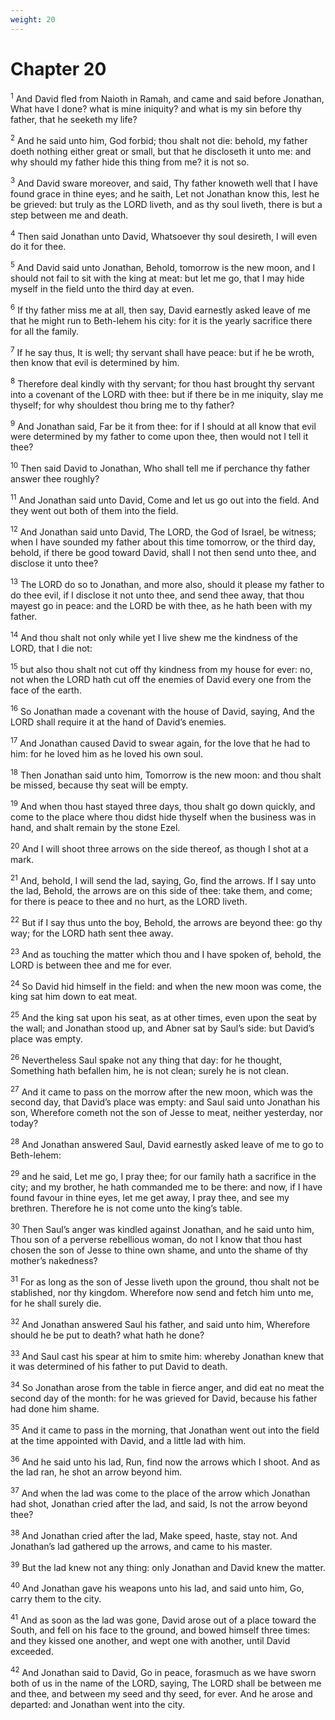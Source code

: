 ```yaml
---
weight: 20
---
```


# Chapter 20

<sup>1</sup> And David fled from Naioth in Ramah, and came and said before Jonathan, What have I done? what is mine iniquity? and what is my sin before thy father, that he seeketh my life? 

<sup>2</sup> And he said unto him, God forbid; thou shalt not die: behold, my father doeth nothing either great or small, but that he discloseth it unto me: and why should my father hide this thing from me? it is not so. 

<sup>3</sup> And David sware moreover, and said, Thy father knoweth well that I have found grace in thine eyes; and he saith, Let not Jonathan know this, lest he be grieved: but truly as the LORD liveth, and as thy soul liveth, there is but a step between me and death. 

<sup>4</sup> Then said Jonathan unto David, Whatsoever thy soul desireth, I will even do it for thee. 

<sup>5</sup> And David said unto Jonathan, Behold, tomorrow is the new moon, and I should not fail to sit with the king at meat: but let me go, that I may hide myself in the field unto the third day at even. 

<sup>6</sup> If thy father miss me at all, then say, David earnestly asked leave of me that he might run to Beth-lehem his city: for it is the yearly sacrifice there for all the family. 

<sup>7</sup> If he say thus, It is well; thy servant shall have peace: but if he be wroth, then know that evil is determined by him. 

<sup>8</sup> Therefore deal kindly with thy servant; for thou hast brought thy servant into a covenant of the LORD with thee: but if there be in me iniquity, slay me thyself; for why shouldest thou bring me to thy father? 

<sup>9</sup> And Jonathan said, Far be it from thee: for if I should at all know that evil were determined by my father to come upon thee, then would not I tell it thee? 

<sup>10</sup> Then said David to Jonathan, Who shall tell me if perchance thy father answer thee roughly? 

<sup>11</sup> And Jonathan said unto David, Come and let us go out into the field. And they went out both of them into the field. 

<sup>12</sup> And Jonathan said unto David, The LORD, the God of Israel, be witness; when I have sounded my father about this time tomorrow, or the third day, behold, if there be good toward David, shall I not then send unto thee, and disclose it unto thee? 

<sup>13</sup> The LORD do so to Jonathan, and more also, should it please my father to do thee evil, if I disclose it not unto thee, and send thee away, that thou mayest go in peace: and the LORD be with thee, as he hath been with my father. 

<sup>14</sup> And thou shalt not only while yet I live shew me the kindness of the LORD, that I die not: 

<sup>15</sup> but also thou shalt not cut off thy kindness from my house for ever: no, not when the LORD hath cut off the enemies of David every one from the face of the earth. 

<sup>16</sup> So Jonathan made a covenant with the house of David, saying, And the LORD shall require it at the hand of David’s enemies. 

<sup>17</sup> And Jonathan caused David to swear again, for the love that he had to him: for he loved him as he loved his own soul. 

<sup>18</sup> Then Jonathan said unto him, Tomorrow is the new moon: and thou shalt be missed, because thy seat will be empty. 

<sup>19</sup> And when thou hast stayed three days, thou shalt go down quickly, and come to the place where thou didst hide thyself when the business was in hand, and shalt remain by the stone Ezel. 

<sup>20</sup> And I will shoot three arrows on the side thereof, as though I shot at a mark. 

<sup>21</sup> And, behold, I will send the lad, saying, Go, find the arrows. If I say unto the lad, Behold, the arrows are on this side of thee: take them, and come; for there is peace to thee and no hurt, as the LORD liveth. 

<sup>22</sup> But if I say thus unto the boy, Behold, the arrows are beyond thee: go thy way; for the LORD hath sent thee away. 

<sup>23</sup> And as touching the matter which thou and I have spoken of, behold, the LORD is between thee and me for ever. 

<sup>24</sup> So David hid himself in the field: and when the new moon was come, the king sat him down to eat meat. 

<sup>25</sup> And the king sat upon his seat, as at other times, even upon the seat by the wall; and Jonathan stood up, and Abner sat by Saul’s side: but David’s place was empty. 

<sup>26</sup> Nevertheless Saul spake not any thing that day: for he thought, Something hath befallen him, he is not clean; surely he is not clean. 

<sup>27</sup> And it came to pass on the morrow after the new moon, which was the second day, that David’s place was empty: and Saul said unto Jonathan his son, Wherefore cometh not the son of Jesse to meat, neither yesterday, nor today? 

<sup>28</sup> And Jonathan answered Saul, David earnestly asked leave of me to go to Beth-lehem: 

<sup>29</sup> and he said, Let me go, I pray thee; for our family hath a sacrifice in the city; and my brother, he hath commanded me to be there: and now, if I have found favour in thine eyes, let me get away, I pray thee, and see my brethren. Therefore he is not come unto the king’s table. 

<sup>30</sup> Then Saul’s anger was kindled against Jonathan, and he said unto him, Thou son of a perverse rebellious woman, do not I know that thou hast chosen the son of Jesse to thine own shame, and unto the shame of thy mother’s nakedness? 

<sup>31</sup> For as long as the son of Jesse liveth upon the ground, thou shalt not be stablished, nor thy kingdom. Wherefore now send and fetch him unto me, for he shall surely die. 

<sup>32</sup> And Jonathan answered Saul his father, and said unto him, Wherefore should he be put to death? what hath he done? 

<sup>33</sup> And Saul cast his spear at him to smite him: whereby Jonathan knew that it was determined of his father to put David to death. 

<sup>34</sup> So Jonathan arose from the table in fierce anger, and did eat no meat the second day of the month: for he was grieved for David, because his father had done him shame. 

<sup>35</sup> And it came to pass in the morning, that Jonathan went out into the field at the time appointed with David, and a little lad with him. 

<sup>36</sup> And he said unto his lad, Run, find now the arrows which I shoot. And as the lad ran, he shot an arrow beyond him. 

<sup>37</sup> And when the lad was come to the place of the arrow which Jonathan had shot, Jonathan cried after the lad, and said, Is not the arrow beyond thee? 

<sup>38</sup> And Jonathan cried after the lad, Make speed, haste, stay not. And Jonathan’s lad gathered up the arrows, and came to his master. 

<sup>39</sup> But the lad knew not any thing: only Jonathan and David knew the matter. 

<sup>40</sup> And Jonathan gave his weapons unto his lad, and said unto him, Go, carry them to the city. 

<sup>41</sup> And as soon as the lad was gone, David arose out of a place toward the South, and fell on his face to the ground, and bowed himself three times: and they kissed one another, and wept one with another, until David exceeded. 

<sup>42</sup> And Jonathan said to David, Go in peace, forasmuch as we have sworn both of us in the name of the LORD, saying, The LORD shall be between me and thee, and between my seed and thy seed, for ever. And he arose and departed: and Jonathan went into the city. 


